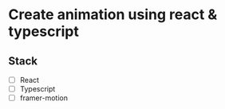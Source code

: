 # Create animation using react & typescript

## Stack
- [ ] React
- [ ] Typescript
- [ ] framer-motion
